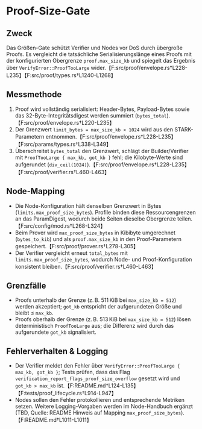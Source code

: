 # Proof-Size-Gate

## Zweck
Das Größen-Gate schützt Verifier und Nodes vor DoS durch übergroße Proofs. Es vergleicht die tatsächliche Serialisierungslänge eines Proofs mit der konfigurierten Obergrenze `proof.max_size_kb` und spiegelt das Ergebnis über `VerifyError::ProofTooLarge` wider.【F:src/proof/envelope.rs†L228-L235】【F:src/proof/types.rs†L1240-L1268】

## Messmethode
1. Proof wird vollständig serialisiert: Header-Bytes, Payload-Bytes sowie das 32-Byte-Integritätsdigest werden summiert (`bytes_total`).【F:src/proof/envelope.rs†L220-L235】
2. Der Grenzwert `limit_bytes = max_size_kb × 1024` wird aus den STARK-Parametern entnommen.【F:src/proof/envelope.rs†L228-L235】【F:src/params/types.rs†L338-L349】
3. Überschreitet `bytes_total` den Grenzwert, schlägt der Builder/Verifier mit `ProofTooLarge { max_kb, got_kb }` fehl; die Kilobyte-Werte sind aufgerundet (`div_ceil(1024)`).【F:src/proof/envelope.rs†L228-L235】【F:src/proof/verifier.rs†L460-L463】

## Node-Mapping
- Die Node-Konfiguration hält denselben Grenzwert in Bytes (`limits.max_proof_size_bytes`). Profile binden diese Ressourcengrenzen an das ParamDigest, wodurch beide Seiten dieselbe Obergrenze teilen.【F:src/config/mod.rs†L268-L324】
- Beim Prover wird `max_proof_size_bytes` in Kibibyte umgerechnet (`bytes_to_kib`) und als `proof.max_size_kb` in den Proof-Parametern gespeichert.【F:src/proof/prover.rs†L278-L305】
- Der Verifier vergleicht erneut `total_bytes` mit `limits.max_proof_size_bytes`, wodurch Node- und Proof-Konfiguration konsistent bleiben.【F:src/proof/verifier.rs†L460-L463】

## Grenzfälle
- Proofs unterhalb der Grenze (z. B. 511 KiB bei `max_size_kb = 512`) werden akzeptiert; `got_kb` entspricht der aufgerundeten Größe und bleibt ≤ `max_kb`.
- Proofs oberhalb der Grenze (z. B. 513 KiB bei `max_size_kb = 512`) lösen deterministisch `ProofTooLarge` aus; die Differenz wird durch das aufgerundete `got_kb` signalisiert.

## Fehlerverhalten & Logging
- Der Verifier meldet den Fehler über `VerifyError::ProofTooLarge { max_kb, got_kb }`; Tests prüfen, dass das Flag `verification_report_flags_proof_size_overflow` gesetzt wird und `got_kb > max_kb` ist.【F:README.md†L124-L135】【F:tests/proof_lifecycle.rs†L914-L947】
- Nodes sollen den Fehler protokollieren und entsprechende Metriken setzen. Weitere Logging-Vorgaben werden im Node-Handbuch ergänzt (TBD, Quelle: README Hinweis auf Mapping `max_proof_size_bytes`).【F:README.md†L1011-L1011】
